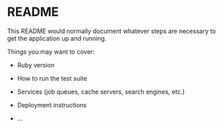 # README

This README would normally document whatever steps are necessary to get the
application up and running.

Things you may want to cover:

* Ruby version



* How to run the test suite

* Services (job queues, cache servers, search engines, etc.)

* Deployment instructions

* ...
